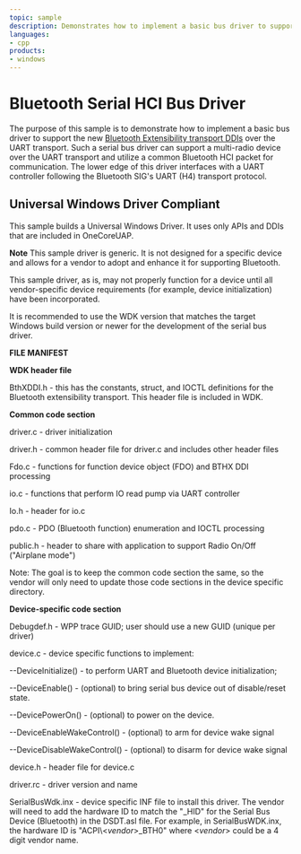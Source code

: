 ```yaml
---
topic: sample
description: Demonstrates how to implement a basic bus driver to support the new Bluetooth Extensibility transport DDIs over the UART transport.
languages:
- cpp
products:
- windows
---
```


<!---
    name: Bluetooth Serial HCI Bus Driver
    platform: WDM
    language: cpp
    category: Bluetooth
    description: Demonstrates how to implement a basic bus driver to support the new Bluetooth Extensibility transport DDIs over the UART transport.
    samplefwlink: http://go.microsoft.com/fwlink/p/?LinkId=617641
--->

# Bluetooth Serial HCI Bus Driver

The purpose of this sample is to demonstrate how to implement a basic bus driver to support the new [Bluetooth Extensibility transport DDIs](http://msdn.microsoft.com/en-us/library/windows/hardware/ff536585) over the UART transport. Such a serial bus driver can support a multi-radio device over the UART transport and utilize a common Bluetooth HCI packet for communication. The lower edge of this driver interfaces with a UART controller following the Bluetooth SIG's UART (H4) transport protocol.

## Universal Windows Driver Compliant

This sample builds a Universal Windows Driver. It uses only APIs and DDIs that are included in OneCoreUAP.

**Note** This sample driver is generic. It is not designed for a specific device and allows for a vendor to adopt and enhance it for supporting Bluetooth.

This sample driver, as is, may not properly function for a device until all vendor-specific device requirements (for example, device initialization) have been incorporated.

It is recommended to use the WDK version  that matches the target Windows build version or newer for the development of the serial bus driver.

**FILE MANIFEST**

**WDK header file**

BthXDDI.h - this has the constants, struct, and IOCTL definitions for the Bluetooth extensibility transport. This header file is included in WDK.

**Common code section**

driver.c - driver initialization

driver.h - common header file for driver.c and includes other header files

Fdo.c - functions for function device object (FDO) and BTHX DDI processing

io.c - functions that perform IO read pump via UART controller

Io.h - header for io.c

pdo.c - PDO (Bluetooth function) enumeration and IOCTL processing

public.h - header to share with application to support Radio On/Off ("Airplane mode")

Note: The goal is to keep the common code section the same, so the vendor will only need to update those code sections in the device specific directory.

**Device-specific code section**

Debugdef.h - WPP trace GUID; user should use a new GUID (unique per driver)

device.c - device specific functions to implement:

--DeviceInitialize() - to perform UART and Bluetooth device initialization;

--DeviceEnable() - (optional) to bring serial bus device out of disable/reset state.

--DevicePowerOn() - (optional) to power on the device.

--DeviceEnableWakeControl() - (optional) to arm for device wake signal

--DeviceDisableWakeControl() - (optional) to disarm for device wake signal

device.h - header file for device.c

driver.rc - driver version and name

SerialBusWdk.inx - device specific INF file to install this driver. The vendor will need to add the hardware ID to match the "\_HID" for the Serial Bus Device (Bluetooth) in the DSDT.asl file. For example, in SerialBusWDK.inx, the hardware ID is "ACPI\\<*vendor*\>\_BTH0" where <*vendor*\> could be a 4 digit vendor name.
